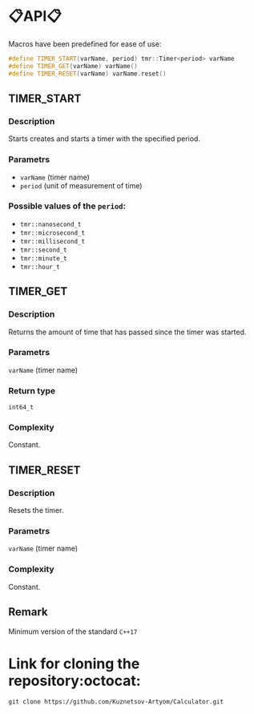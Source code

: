 # :clipboard:API:clipboard:
Macros have been predefined for ease of use:
```cpp
#define TIMER_START(varName, period) tmr::Timer<period> varName
#define TIMER_GET(varName) varName()
#define TIMER_RESET(varName) varName.reset()
```
## TIMER_START
### Description
Starts creates and starts a timer with the specified period.
### Parametrs
* `varName` (timer name)
* `period` (unit of measurement of time)

### Possible values of the `period`:
* `tmr::nanosecond_t`
* `tmr::microsecond_t`
* `tmr::millisecond_t`
* `tmr::second_t`
* `tmr::minute_t`
* `tmr::hour_t`

## TIMER_GET
### Description
Returns the amount of time that has passed since the timer was started.
### Parametrs
`varName` (timer name)
### Return type
`int64_t`
### Complexity
Constant.

## TIMER_RESET
### Description
Resets the timer.
### Parametrs
`varName` (timer name)
### Complexity
Constant.

## Remark
Minimum version of the standard `C++17`

# Link for cloning the repository:octocat:
`git clone https://github.com/Kuznetsov-Artyom/Calculator.git`





